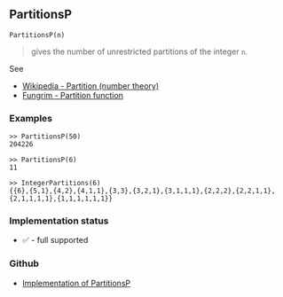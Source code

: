 ## PartitionsP

```
PartitionsP(n)
```

> gives the number of unrestricted partitions of the integer `n`.


See
* [Wikipedia - Partition (number theory)](https://en.wikipedia.org/wiki/Partition_(number_theory))
* [Fungrim - Partition function](http://fungrim.org/topic/Partition_function/)

### Examples

```
>> PartitionsP(50)
204226

>> PartitionsP(6)
11

>> IntegerPartitions(6)
{{6},{5,1},{4,2},{4,1,1},{3,3},{3,2,1},{3,1,1,1},{2,2,2},{2,2,1,1},{2,1,1,1,1},{1,1,1,1,1,1}}
```
 






### Implementation status

* &#x2705; - full supported

### Github

* [Implementation of PartitionsP](https://github.com/axkr/symja_android_library/blob/master/symja_android_library/matheclipse-core/src/main/java/org/matheclipse/core/builtin/NumberTheory.java#L3872) 
